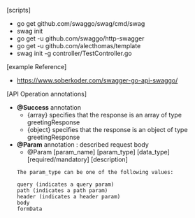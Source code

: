 [scripts]
- go get github.com/swaggo/swag/cmd/swag
- swag init
- go get -u github.com/swaggo/http-swagger
- go get -u github.com/alecthomas/template
- swag init -g controller/TestController.go

[example Reference]
- https://www.soberkoder.com/swagger-go-api-swaggo/


[API Operation annotations]
- **@Success** annotation
  - {array} specifies that the response is an array of type greetingResponse
  - {object} specifies that the response is an object of type greetingResponse
- **@Param** annotation : described request body 
  -  @Param [param_name] [param_type] [data_type] [required/mandatory] [description]
  ```
  The param_type can be one of the following values:
  
  query (indicates a query param)
  path (indicates a path param)
  header (indicates a header param)
  body
  formData
  ```